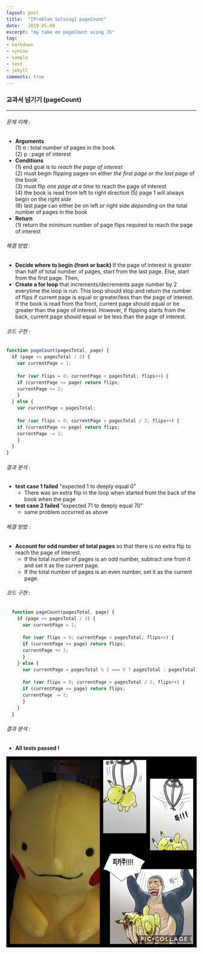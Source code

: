 ```yaml
---
layout: post
title:  "[Problem Solving] pageCount"
date:   2019-05-08
excerpt: "my take on pageCount using JS"
tag:
- markdown 
- syntax
- sample
- test
- jekyll
comments: true
---
```


### 교과서 넘기기 (pageCount)
---
###### 문제 이해 :
  * **Arguments**  
  (1) n : total number of pages in the book  
  (2) p : page of interest
  * **Conditions**  
  (1) end goal is to *reach the page of interest*  
  (2) must begin flipping pages on either *the first page or the last page* of the book  
  (3) must flip *one page at a time* to reach the page of interest  
  (4) the book is read from left to right direction
  (5) page 1 will always begin on the *right side*  
  (6) last page can either be on left or right side *depending* on the total number of pages in the book
  * **Return**  
  (1) return the *minimum* number of page flips required to reach the page of interest

###### 해결 방법 :  
  * **Decide where to begin (front or back)** If the page of interest is greater than half of total number of pages, start from the last page. Else, start from the first page. Then,
  * **Create a for loop** that increments/decrements page number by 2 everytime the loop is run. This loop should stop and return the number of flips if current page is equal or greater/less than the page of interest.  
  If the book is read from the front, current page should equal or be greater than the page of interest. However, if flipping starts from the back, current page should equal or be less than the page of interest.
###### 코드 구현 :  
  ```javascript
  function pageCount(pagesTotal, page) {
    if (page <= pagesTotal / 2) {
      var currentPage = 1;

      for (var flips = 0; currentPage < pagesTotal; flips++) {
      if (currentPage >= page) return flips;
      currentPage += 2;
      }
    } else {
      var currentPage = pagesTotal;

      for (var flips = 0; currentPage > pagesTotal / 2; flips++) {
      if (currentPage <= page) return flips;
      currentPage -= 2;
      }
    }
  }
  ``` 

###### 결과 분석 : 

  * **test case 1 failed** "expected 1 to deeply equal 0"  
    * There was an extra flip in the loop when started from the back of the book when the page
  * **test case 2 failed** "expected 71 to deeply equal 70"  
    * same problem occurred as above

###### 해결 방법 : 

  * **Account for odd number of total pages** so that there is no extra flip to reach the page of interest.  
    * If the total number of pages is an odd number, subtract one from it and set it as the current page.
    * If the total number of pages is an even number, set it as the current page.

###### 코드 구현 : 
```javascript
  function pageCount(pagesTotal, page) {
    if (page <= pagesTotal / 2) {
      var currentPage = 1;

      for (var flips = 0; currentPage < pagesTotal; flips++) {
      if (currentPage >= page) return flips;
      currentPage += 2;
      }
    } else {
      var currentPage = pagesTotal % 2 === 0 ? pagesTotal : pagesTotal - 1;

      for (var flips = 0; currentPage > pagesTotal / 2; flips++) {
      if (currentPage <= page) return flips;
      currentPage -= 2;
      }
    }
  }
```
###### 결과 분석 : 

  * **All tests passed !** 

  ![pikachu](pikachu.jpg "$50 dollar pikachu that I won")